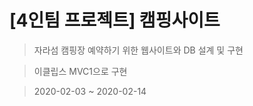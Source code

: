 # [4인팀 프로젝트] 캠핑사이트

> 자라섬 캠핑장 예약하기 위한 웹사이트와 DB 설계 및 구현

> 이클립스 MVC1으로 구현

> 2020-02-03 ~ 2020-02-14

